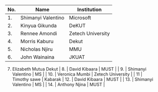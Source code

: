 | No. | Name    | Institution          |
| --- |------------------------|------------------------|
| 1.  | Shimanyi Valentino     | Microsoft              | 
| 2.  | Kinyua Gikunda         | DeKUT                  |
| 3.  | Rennee Amondi          | Zetech University      |
| 4.  | Morris Kaburu          | Dekut                  |
| 5.  | Nicholas Njiru         | MMU                    |
| 6.  | John Wainaina          | JKUAT                  |
  7.    Elizabeth Mutua          Dekut
| 8.  | David Kibaara          | MUST                   |
| 9.  | Shimanyi Valentino     | MS                     |
| 10.   | Veronica Mumbi | Zetech University |
| 11   |   Timothy  sawe        | Kabarak
| 12.  | David Kibaara          | MUST                   |
| 13.  | Shimanyi Valentino     | MS                     |
| 14.  | Anthony Njina	         | MUST			              |
